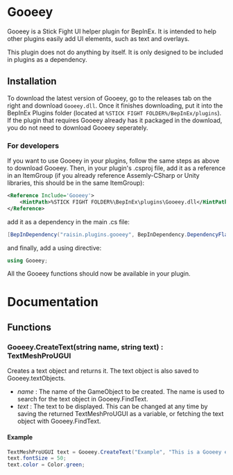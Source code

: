 # Gooeey
Gooeey is a Stick Fight UI helper plugin for BepInEx. It is intended to help other plugins easily add UI elements, such as text and overlays.

This plugin does not do anything by itself. It is only designed to be included in plugins as a dependency.

## Installation
To download the latest version of Gooeey, go to the releases tab on the right and download `Gooeey.dll`. Once it finishes downloading, put it into the BepInEx Plugins folder (located at `%STICK FIGHT FOLDER%/BepInEx/plugins`). If the plugin that requires Gooeey already has it packaged in the download, you do not need to download Gooeey seperately.

### For developers
If you want to use Gooeey in your plugins, follow the same steps as above to download Gooeey. Then, in your plugin's .csproj file, add it as a reference in an ItemGroup (if you already reference Assemly-CSharp or Unity libraries, this should be in the same ItemGroup):
```xml
<Reference Include='Gooeey'>
	<HintPath>%STICK FIGHT FOLDER%\BepInEx\plugins\Gooeey.dll</HintPath>
</Reference>
```
add it as a dependency in the main .cs file:
```cs
[BepInDependency("raisin.plugins.gooeey", BepInDependency.DependencyFlags.HardDependency)]
```
and finally, add a using directive:
```cs
using Gooeey;
```
All the Gooeey functions should now be available in your plugin.

# Documentation

## Functions

### Gooeey.CreateText(string name, string text) : TextMeshProUGUI
Creates a text object and returns it. The text object is also saved to Gooeey.textObjects.

* _name_ : The name of the GameObject to be created. The name is used to search for the text object in Gooeey.FindText.
* _text_ : The text to be displayed. This can be changed at any time by saving the returned TextMeshProUGUI as a variable, or fetching the text object with Gooeey.FindText.

#### Example
```cs
TextMeshProUGUI text = Gooeey.CreateText("Example", "This is a Gooeey example.")
text.fontSize = 50;
text.color = Color.green;
```
